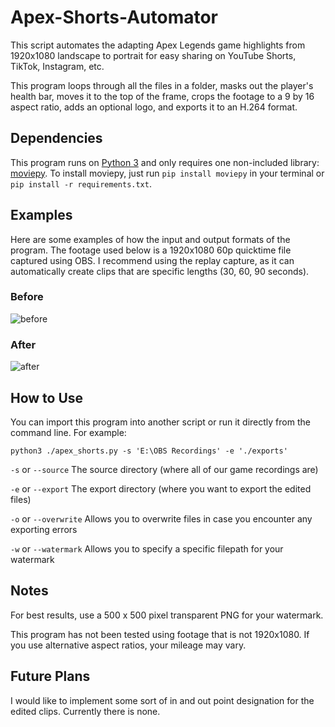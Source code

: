 # Apex-Shorts-Automator
This script automates the adapting Apex Legends game highlights from 1920x1080 landscape to portrait for easy sharing on YouTube Shorts, TikTok, Instagram, etc.

This program loops through all the files in a folder, masks out the player's health bar, moves it to the top of the frame, crops the footage to a 9 by 16 aspect ratio, adds an optional logo, and exports it to an H.264 format.

## Dependencies
This program runs on [Python 3](https://www.python.org/downloads/) and only requires one non-included library: [moviepy](https://pypi.org/project/moviepy/). To install moviepy, just run `pip install moviepy` in your terminal or `pip install -r requirements.txt`.

## Examples
Here are some examples of how the input and output formats of the program. The footage used below is a 1920x1080 60p quicktime file captured using OBS. I recommend using the replay capture, as it can automatically create clips that are specific lengths (30, 60, 90 seconds).

### Before
![before](https://user-images.githubusercontent.com/51103663/162653389-00a93c8a-07b9-44ae-852b-9243ee56e7dd.jpg)

### After
![after](https://user-images.githubusercontent.com/51103663/162654349-2ea55cf4-d1ec-4352-9116-41e747c81cd2.jpg)

## How to Use
You can import this program into another script or run it directly from the command line. For example:

`python3 ./apex_shorts.py -s 'E:\OBS Recordings' -e './exports'`

`-s` or `--source`    The source directory (where all of our game recordings are)

`-e` or `--export`    The export directory (where you want to export the edited files)

`-o` or `--overwrite` Allows you to overwrite files in case you encounter any exporting errors

`-w` or `--watermark` Allows you to specify a specific filepath for your watermark

## Notes
For best results, use a 500 x 500 pixel transparent PNG for your watermark.

This program has not been tested using footage that is not 1920x1080. If you use alternative aspect ratios, your mileage may vary.

## Future Plans
I would like to implement some sort of in and out point designation for the edited clips. Currently there is none.
